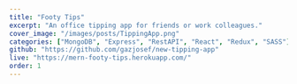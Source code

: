 ```yaml
---
title: "Footy Tips"
excerpt: "An office tipping app for friends or work colleagues."
cover_image: "/images/posts/TippingApp.png"
categories: ["MongoDB", "Express", "RestAPI", "React", "Redux", "SASS"]
github: "https://github.com/gazjosef/new-tipping-app"
live: "https://mern-footy-tips.herokuapp.com/"
order: 1
---
```

